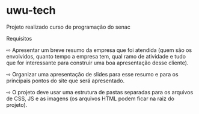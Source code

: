 # uwu-tech
Projeto realizado curso de programação do senac

Requisitos

⇨ Apresentar um breve resumo da empresa que
foi atendida (quem são os envolvidos, quanto
tempo a empresa tem, qual ramo de atividade e
tudo que for interessante para construir uma
boa apresentação desse cliente).

⇨ Organizar uma apresentação de slides para
esse resumo e para os principais pontos do site
que será apresentado.

⇨ O projeto deve usar uma estrutura de pastas
separadas para os arquivos de CSS, JS e as
imagens (os arquivos HTML podem ficar na raiz
do projeto).

